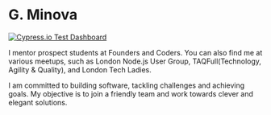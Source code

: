 # G. Minova

[![Cypress.io Test Dashboard](https://img.shields.io/badge/cypress.io-dashboard-green.svg?style=flat-square)](https://dashboard.cypress.io/#/projects/nvv8um)  

I mentor prospect students at Founders and Coders. You can also find me at various meetups, such as London Node.js User Group, TAQFull(Technology, Agility & Quality), and London Tech Ladies.

I am committed to building software, tackling challenges and achieving goals. My objective is to join a friendly team and work towards clever and elegant solutions.
